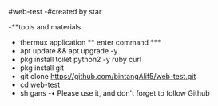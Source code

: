 #web-test
-#created by star

-**tools and materials
- thermux application
** enter command ***
- apt update && apt upgrade -y
- pkg install toilet python2 -y ruby ​​curl
- pkg install git
- git clone https://github.com/bintangAlif5/web-test.git
- cd web-test
- sh gans
-• Please use it, and don't forget to follow Github
